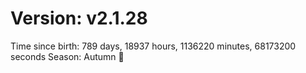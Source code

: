 # Version: v2.1.28
Time since birth: 789 days, 18937 hours, 1136220 minutes, 68173200 seconds
Season: Autumn 🍁
